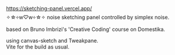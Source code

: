 https://sketching-panel.vercel.app/  
  ✧☆༓w♡w༓☆✧
noise sketching panel controlled by simplex noise.  
based on Bruno Imbrizi's 'Creative Coding' course on Domestika.  
  
using canvas-sketch and Tweakpane.  
Vite for the build as usual.  
